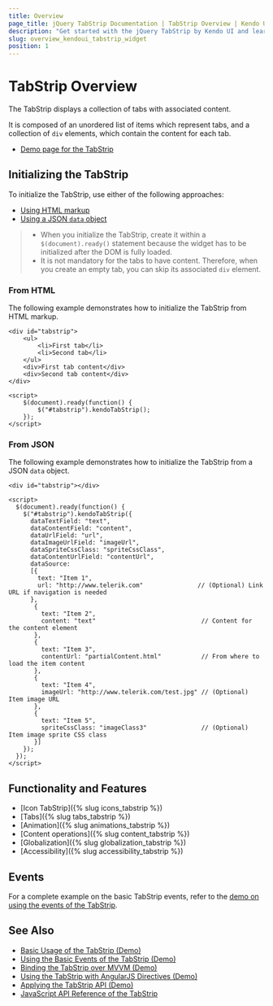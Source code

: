 ```yaml
---
title: Overview
page_title: jQuery TabStrip Documentation | TabStrip Overview | Kendo UI
description: "Get started with the jQuery TabStrip by Kendo UI and learn how to initialize the widget and use its events."
slug: overview_kendoui_tabstrip_widget
position: 1
---
```


# TabStrip Overview

The TabStrip displays a collection of tabs with associated content.

It is composed of an unordered list of items which represent tabs, and a collection of `div` elements, which contain the content for each tab.

* [Demo page for the TabStrip](http://demos.telerik.com/kendo-ui/tabstrip/index)

## Initializing the TabStrip

To initialize the TabStrip, use either of the following approaches:

* [Using HTML markup](#using-html-markup)
* [Using a JSON `data` object](#using-json-data-object)

> * When you initialize the TabStrip, create it within a `$(document).ready()` statement because the widget has to be initialized after the DOM is fully loaded.
> * It is not mandatory for the tabs to have content. Therefore, when you create an empty tab, you can skip its associated `div` element.

### From HTML

The following example demonstrates how to initialize the TabStrip from HTML markup.

    <div id="tabstrip">
        <ul>
            <li>First tab</li>
            <li>Second tab</li>
        </ul>
        <div>First tab content</div>
        <div>Second tab content</div>
    </div>

    <script>
        $(document).ready(function() {
            $("#tabstrip").kendoTabStrip();
        });
    </script>

### From JSON

The following example demonstrates how to initialize the TabStrip from a JSON `data` object.

    <div id="tabstrip"></div>

    <script>
      $(document).ready(function() {
        $("#tabstrip").kendoTabStrip({
          dataTextField: "text",
          dataContentField: "content",
          dataUrlField: "url",
          dataImageUrlField: "imageUrl",
          dataSpriteCssClass: "spriteCssClass",
          dataContentUrlField: "contentUrl",
          dataSource:
          [{
            text: "Item 1",
            url: "http://www.telerik.com"               // (Optional) Link URL if navigation is needed
          },
           {
             text: "Item 2",
             content: "text"                             // Content for the content element
           },
           {
             text: "Item 3",
             contentUrl: "partialContent.html"           // From where to load the item content
           },
           {
             text: "Item 4",
             imageUrl: "http://www.telerik.com/test.jpg" // (Optional) Item image URL
           },
           {
             text: "Item 5",
             spriteCssClass: "imageClass3"               // (Optional) Item image sprite CSS class
           }]
        });
      });
    </script>

## Functionality and Features

* [Icon TabStrip]({% slug icons_tabstrip %})
* [Tabs]({% slug tabs_tabstrip %})
* [Animation]({% slug animations_tabstrip %})
* [Content operations]({% slug content_tabstrip %})
* [Globalization]({% slug globalization_tabstrip %})
* [Accessibility]({% slug accessibility_tabstrip %})

## Events

For a complete example on the basic TabStrip events, refer to the [demo on using the events of the TabStrip](https://demos.telerik.com/kendo-ui/tabstrip/events).

## See Also

* [Basic Usage of the TabStrip (Demo)](https://demos.telerik.com/kendo-ui/tabstrip/index)
* [Using the Basic Events of the TabStrip (Demo)](https://demos.telerik.com/kendo-ui/tabstrip/events)
* [Binding the TabStrip over MVVM (Demo)](https://demos.telerik.com/kendo-ui/tabstrip/mvvm)
* [Using the TabStrip with AngularJS Directives (Demo)](https://demos.telerik.com/kendo-ui/tabstrip/angular)
* [Applying the TabStrip API (Demo)](https://demos.telerik.com/kendo-ui/tabstrip/api)
* [JavaScript API Reference of the TabStrip](/api/javascript/ui/tabstrip)
